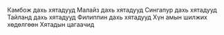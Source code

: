 Камбож дахь хятадууд
Малайз дахь хятадууд
Сингапур дахь хятадууд
Тайланд дахь хятадууд
Филиппин дахь хятадууд
Хүн амын шилжих хөдөлгөөн
Хятадын цагаачид
